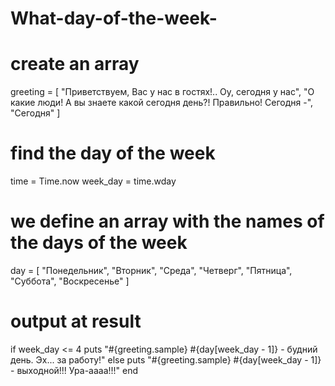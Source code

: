 # What-day-of-the-week-

# create an array

greeting = [
	"Приветствуем, Вас у нас в гостях!.. Оу, сегодня у нас",
	"О какие люди! А вы знаете какой сегодня день?! Правильно! Сегодня -",
	"Сегодня"
]

# find the day of the week

time = Time.now
week_day = time.wday

# we define an array with the names of the days of the week

day = [
	"Понедельник",
	"Вторник",
	"Среда",
	"Четверг",
	"Пятница",
	"Суббота",
	"Воскресенье"
]

# output at result

if week_day <= 4
	puts "#{greeting.sample} #{day[week_day - 1]} - будний день. Эх... за работу!"
else
	puts "#{greeting.sample} #{day[week_day - 1]} - выходной!!! Ура-аааа!!!"
end
